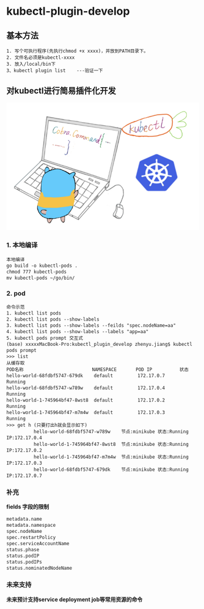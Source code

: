 # kubectl-plugin-develop
## 基本方法
```
1. 写个可执行程序(先执行chmod +x xxxx)，并放到PATH目录下。  
2. 文件名必须是kubectl-xxxx
3. 放入/local/bin下
3、kubectl plugin list    ---验证一下
```
## 对kubectl进行简易插件化开发
![](https://github.com/googs1025/kubectl-plugin-develop/blob/main/image/kubectl-ice.png?ram=true)
### 1. 本地编译
```bigquery
本地编译
go build -o kubectl-pods .
chmod 777 kubectl-pods
mv kubectl-pods ~/go/bin/
```

### 2. pod 
```bigquery
命令示范
1. kubectl list pods
2. kubectl list pods --show-labels
3. kubectl list pods --show-labels --feilds "spec.nodeName=aa"
4. kubectl list pods --show-labels --labels "app=aa"
5. kubectl pods prompt 交互式
(base) xxxxxMacBook-Pro:kubectl_plugin_develop zhenyu.jiang$ kubectl pods prompt
>>> list
从缓存取
POD名称                         NAMESPACE       POD IP          状态    
hello-world-68fdbf5747-679dk    default         172.17.0.7      Running 
hello-world-68fdbf5747-w789w    default         172.17.0.4      Running 
hello-world-1-745964bf47-8wst8  default         172.17.0.2      Running 
hello-world-1-745964bf47-m7m4w  default         172.17.0.3      Running 
>>> get h (只要打出h就会显示如下)
          hello-world-68fdbf5747-w789w    节点:minikube 状态:Running IP:172.17.0.4  
          hello-world-1-745964bf47-8wst8  节点:minikube 状态:Running IP:172.17.0.2  
          hello-world-1-745964bf47-m7m4w  节点:minikube 状态:Running IP:172.17.0.3  
          hello-world-68fdbf5747-679dk    节点:minikube 状态:Running IP:172.17.0.7

```

### 补充
**fields 字段的限制**
```bigquery
metadata.name
metadata.namespace
spec.nodeName
spec.restartPolicy
spec.serviceAccountName
status.phase
status.podIP
status.podIPs
status.nominatedNodeName
```

### 未来支持
**未来预计支持service deployment job等常用资源的命令**
